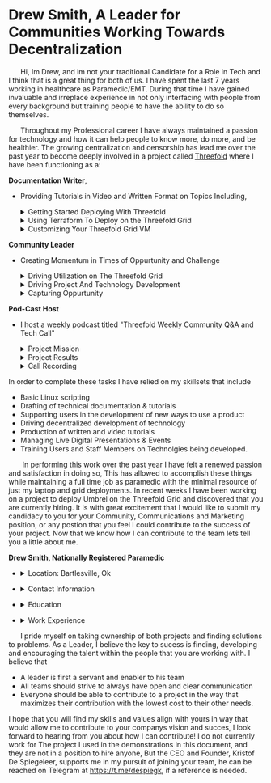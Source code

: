 # Drew Smith, A Leader for Communities Working Towards Decentralization 

&nbsp;&nbsp;&nbsp;&nbsp;&nbsp;&nbsp;Hi, Im Drew, and im not your traditional Candidate for a Role in Tech and I think that is a great thing for both of us. I have spent the last 7 years working in healthcare as Paramedic/EMT. During that time I have gained invaluable and irreplace experience in not only interfacing with people from every background but training people to have the ability to do so themselves.

&nbsp;&nbsp;&nbsp;&nbsp;&nbsp;&nbsp;Throughout my Professional career I have always maintained a passion for technology and how it can help people to know more, do more, and be healthier. The growing centralization and censorship has lead me over the past year to become deeply involved in a project called [Threefold](https:\\threefold.io) where I have been functioning as a:

**Documentation Writer**, 
- Providing Tutorials in Video and Written Format on Topics Including,
	<details>
		<summary>Getting Started Deploying With Threefold</summary>
			
	- [Setting up to Deploy on the Playground](https://forum.threefold.io/t/how-to-setup-to-deploy-your-first-workload-on-the-playground/3739)
	- [Choosing your first Deployment](https://forum.threefold.io/t/how-to-deploying-your-first-workload-on-the-threefold-playground/3740) 
	- [Accessing Your Newly Deployed VM](https://forum.threefold.io/t/how-to-accessing-your-ubuntu-vm-deployed-on-the-threefold-grid/3741)
	</details>
        
     <details>	
	  <summary>Using Terraform To Deploy on the Threefold Grid</summary> 
			
	- [Getting Started with Terraform Guide](https://forum.threefold.io/t/are-you-ready-to-create-your-first-terraform-deployment-heres-how/3670)
	- [Linux Quickstart Guide](https://forum.threefold.io/t/how-to-deploy-a-terraform-example-configuration-on-the-threefold-grid-from-linux-in-7-steps/3672)
	- [Windows Quickstart Guide](https://forum.threefold.io/t/deploying-an-example-configuration-with-terraform-on-windows-using-putty-in-7-steps/3671)
	- [Single VM main.tf Guide](https://forum.threefold.io/t/how-do-i-create-a-single-vm-main-tf-to-deploy-with-terraform/3738)
    - [Multi VM main.tf Guide](https://forum.threefold.io/t/how-do-i-create-a-multi-node-terraform-deployment-in-2023-explained/3669) 
	 </details>
     
	 <details>
     <summary>Customizing Your Threefold Grid VM</summary>

	- [Installing A linux Desktop in Your New VM](https://forum.threefold.io/t/creating-a-cloud-linux-desktop-environment-on-the-threefold-grid/3731)
	- [Installing Umbrel On Your Threefold Grid VM](https://forum.threefold.io/t/how-to-deploying-umbrel-on-the-threefold-grid/3752)
     </details>
  
**Community Leader**
  - Creating Momentum in Times of Oppurtunity and Challenge  
    <details>
    	<summary>Driving Utilization on The Threefold Grid</summary>

	- [How To Tell People About Deploying Workloads on The Threefold Grid](https://forum.threefold.io/t/how-to-tell-people-about-deploying-workloads-on-the-threefold-grid/3662)
	- [An explanation of Threefold today for the Average User](https://forum.threefold.io/t/an-explanation-of-threefold-today-for-the-average-user/3444)
	- [How Threefold Is Decentralizing and Rebirthing The Modern Internet](https://forum.threefold.io/t/how-threefold-is-decentralizing-and-rebirthing-the-modern-internet/3456)
	- [What is a Threefold Gateway and Why Do We Need Them](https://forum.threefold.io/t/what-is-a-threefold-gateway-and-why-do-we-need-them/3568)
    </details>
    <details>
          <summary>Driving Project And Technology Development</summary>

	  - [[Grid Enhancement Proposal] The Networking Farming Initiative](https://forum.threefold.io/t/gep-the-networking-farming-initiative/3359)
	  - [[Grid Enhancement Proposal] Expanded Solution Provider Model](https://forum.threefold.io/t/gep-expanded-solution-provider-model/3462)
	  - [Cockpit Managed VM Flist Release](https://forum.threefold.io/t/cockpit-managed-vm-flist-release/3398)
	  - [Terraform Helper Script](https://forum.threefold.io/t/terraform-helper-script/3720)
		</details>

		<details>
		&nbsp;
    		<summary> Capturing Oppurtunity </summary>
		
		Within just Days of the "Twitter Migration" and the invigorated interest in Mastodon I was able to publish tutorials on deploying Fediverse applications on the Grid and provide a live demo of them during a Community Call. 
		- [The Community Call Demo](https://www.youtube.com/watch?v=tfBT0Ah5eFc&t=365s)
		- [How to Deploy Mastodon on the Threefold Grid Today](https://forum.threefold.io/t/how-to-deploy-mastodon-on-the-threefold-grid-today/3487)
		- [How to Deploy Peertube on the Threefold Grid Today](https://forum.threefold.io/t/how-to-deploy-peertube-on-the-threefold-grid-today/3489)
		- [Setting Up SMTP services on the Threefold Grid](https://forum.threefold.io/t/setting-up-smtp-services-on-the-threefold-grid/3491)
		- [How to Deploy Funkwhale on the Threefold Grid Today](https://forum.threefold.io/t/how-to-deploy-funkwhale-on-the-threefold-grid-today/3490)
		</details>
**Pod-Cast Host**
- I host a weekly podcast titled "Threefold Weekly Community Q&A and Tech Call" 
    	<details>
        	<summary>Project Mission</summary>
			
	This podcast capatilizes on the open source aspect of Threefold and allows community members from all over the world to come together and share ideas and how those ideas could be accomplished using the Threefold Grid
	</details>

	<details>
    		<summary>Project Results</summary>

	- Allows rapid assessment of community support needs overall status
	- Provides regular oppurtunity to actively drive engagment 
	- Generates large amount of content later usable in tutorials 
    </details>

     <details>
    		<summary>Call Recording</summary>

	- [01/30/23 Threefold Community Q&A and Tech Call](https://forum.threefold.io/t/01-30-23-weekly-threefold-community-q-a-and-tech-call-recording/3751)


In order to complete these tasks I have relied on my skillsets that include 

- Basic Linux scripting 
- Drafting of technical documentation & tutorials 
- Supporting users in the development of new ways to use a product
- Driving decentralized development of technology
- Production of written and video tutorials 
- Managing Live Digital Presentations & Events
- Training Users and Staff Members on Technolgies being developed. 

&nbsp;&nbsp;&nbsp;&nbsp;&nbsp;&nbsp; In performing this work over the past year I have felt a renewed passion and satisfaction in doing so, This has allowed to accomplish these things while maintaining a full time job as paramedic with the minimal resource of just my laptop and grid deployments. In recent weeks I have been working on a project to deploy Umbrel on the Threefold Grid and discovered that you are currently hiring. It is with great excitement that I would like to submit my candidacy to you for your Community, Communications and Marketing position, or any postion that you feel I could contribute to the success of your project. Now that we know how I can contribute to the team lets tell you a little about me.

**Drew Smith, Nationally Registered Paramedic** 

-   <details>
	<summary>Location: Bartlesville, Ok</summary>

	```
	Drew Smith 
	4809 Brookline Drive 
	Bartlesville, Ok, 74006 
	```
   </details>

-   <details>
	<summary>Contact Information</summary>

	```
	- Cell: 4173106704
	- Email: Drewpsmith6@gmail.com
	- Telegram: https://t.me/MedicSmith
	- LinkedIn: https://www.linkedin.com/feed/
	```
  </details>


- <details>
  &nbsp;
    <summary>Education</summary>

	- CARTHAGE SENIOR HIGH SCHOOL
        - Graduated: 2011
        - GPA: 3.9
    - CARTHAGE TECHNICAL CENTER
        - Major: Precision Machining and Manufacturing
        - Minor: 3D Design
        - Graduated: 2011
    - TULSA TECH
        - Major: Paramedic
        - Graduated: Feb 2019
</details>

- <details>
    <summary>Work Experience</summary>

	- **PARAMEDIC| ACCESS URGENT CARE | OCT 2020- CURRENT |**
		- Provide assessment, POC testing and treatment in an urgent care setting, while maintaining a positive customer
		Centric environment within the clinic
		- Manage employee on boarding and training
		- Preform daily, weekly, and monthly lab compliance testing
		- Manage “front desk operations” including patient registration, insurance verification, payments and scheduling.
    
	- **PARAMEDIC | OOLOGAH-TALALA EMS | OCT 2018-DEC 2021 |**
		- Respond to emergency calls in a rural setting to provide efficient and immediate care and transport of the critically
		ill and injured.

	- **PARAMEDIC/EMT |EMSA| NOV 2016- MARCH 2020|**
		- Respond to emergency calls to provide efficient and immediate care to the critically ill and injured, and to transport
		the patient to a medical facility.
		- Awarded “Top Gun” educational achievement award (01/2017)
		- Achieved Second Place in regional crew performance competition (06/2017)
		- Awarded EMT Senior Field Training Officer (07/2017)
		- Awarded Paramedic Field Training Officer (12/2019)
		- In-house Paramedic school graduate
		- Awarded “Top of Class” in Paramedic school
		- Honor Guard Member
	
	- **MILLWORKS DEPARTMENT SUPERVISOR | HOME DEPOT | JUN 2015- NOV 2016|**
		- Lead a team of specialist who design and sell windows\doors to facilitate the construction or remodeling of both
		commercial and residential structures.
		- Facilitate product knowledge, customer service and design systems training for both my associates and associates
		throughout the store.
		- Coordinate with install teams to ensure timely completion and quality of work on Home Depot provided installations.
		- Top performer North Eastern Region ( Apr 16- Jun 16)
		- Top Performer South Central Region ( July 16- Nov 16)
	
	- **ASSET PROTECTION AND OPERATIONS MANAGER | HOME DEPOT | MAY 2013 - JUN 2015 |**
		- Managed the execution of the Home Depot’s asset protection and shrink reduction plans for the Colorado Springs
		district, Develop and implement training programs related to shrink prevention and safety
		- Ensured store leadership teams were conducting all required training and development related to assets
		protection/loss prevention
		- Led a team of 4 Assets Protection Associates responsible for the Identification, Investigation and Resolution of theft
		and fraud in the district.
		- Assets Protection Specialist of the Year (2014)
		- Led an investigation that resulted in the recovery of 600,000$ in stolen merchandise and the criminal prosecution
		of 14 individuals (2014)
		- Achieved a 1.2% overall reduction in shrink in the Colorado Springs District of The Home Depot.
	
	- **GUEST SERVICE TEAM LEADER | TARGET | JUN 2011 – MAY 2013|**
		- Managed the front end operations of a target retail store including the registers, service desk and food service
		areas
		- Responsible for the training and development of approximately 30 employees.
	
	- **COMPUTER REPAIR TECHNICIAN | BEST BUY | SEPTEMBER 2009 – MAY 2011 |**
    	- Repaired customer computers and provided hardware installation services.
</details>

&nbsp;&nbsp;&nbsp;&nbsp;&nbsp;&nbsp;I pride myself on taking ownership of both projects and finding solutions to problems. As a Leader, I believe the key to sucess is finding, developing and encouraging the talent within the people that you are working with. I believe that 
- A leader is first a servant and enabler to his team
- All teams should strive to always have open and clear communication  
- Everyone should be able to contribute to a project in the way that maximizes their contribution with the lowest cost to their other needs. 

I hope that you will find my skills and values align with yours in way that would allow me to contribute to your companys vision and succes, I look forward to hearing from you about how I can contribute! I do not currently work for The project I used in the demonstrations in this document, and they are not in a position to hire anyone, But the CEO and Founder, Kristof De Spiegeleer, supports me in my pursuit of joining your team, he can be reached on Telegram at https://t.me/despiegk, if a reference is needed.


	


